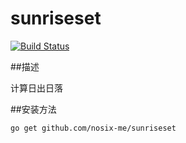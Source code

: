 sunriseset
========
[![Build Status](https://drone.io/github.com/widuu/goini/status.png)](https://drone.io/github.com/nosix-me/sunriseid/1)

##描述

计算日出日落

##安装方法
	
	go get github.com/nosix-me/sunriseset



	
